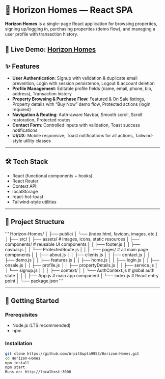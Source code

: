# 🏡 Horizon Homes — React SPA

**Horizon Homes** is a single-page React application for browsing properties, signing up/logging in, purchasing properties (demo flow), and managing a user profile with transaction history.  

🔗 **Live Demo:** [Horizon Homes](https://arpitgupta9953.github.io/Horizon-Homes/)
---

## ✨ Features
- **User Authentication**: Signup with validation & duplicate email prevention, Login with session persistence, Logout & account deletion  
- **Profile Management**: Editable profile fields (name, email, phone, bio, address), Transaction history  
- **Property Browsing & Purchase Flow**: Featured & On Sale listings, Property details with “Buy Now” demo flow, Protected actions (login required)  
- **Navigation & Routing**: Auth-aware Navbar, Smooth scroll, Scroll restoration, Protected routes  
- **Contact Form**: Controlled inputs with validation, Toast success notifications  
- **UI/UX**: Mobile responsive, Toast notifications for all actions, Tailwind-style utility classes  

---

## 🛠 Tech Stack
- React (functional components + hooks)  
- React Router  
- Context API  
- localStorage  
- react-hot-toast  
- Tailwind-style utilities  

---

## 📂 Project Structure
'''
Horizon-Homes/
│
├── public/
│ └── (index.html, favicon, images, etc.)
│
├── src/
│ ├── assets/ # images, icons, static resources
│ ├── components/ # reusable UI components
│ │ ├── footer.js
│ │ ├── navbar.js
│ │ └── ProtectedRoute.js
│ │
│ ├── pages/ # all main page components
│ │ ├── about.js
│ │ ├── clients.js
│ │ ├── contact.js
│ │ ├── demo.js
│ │ ├── features.js
│ │ ├── home.js
│ │ ├── login.js
│ │ ├── onsale.js
│ │ ├── profile.js
│ │ ├── propertyDetails.js
│ │ ├── service.js
│ │ └── signup.js
│ │
│ ├── context/
│ │ └── AuthContext.js # global auth state
│ │
│ ├── App.js # main app component
│ └── index.js # React entry point
│
└── package.json
'''

---

## 🚀 Getting Started
### Prerequisites
- Node.js (LTS recommended)  
- npm  

### Installation
```bash
git clone https://github.com/ArpitGupta9953/Horizon-Homes.git
cd Horizon-Homes
npm install
npm start    
Runs on: http://localhost:3000



